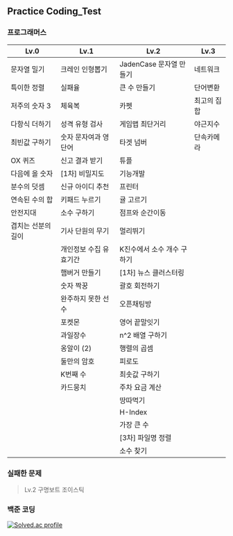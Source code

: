 ## Practice Coding_Test

### 프로그래머스

| **Lv.0**           | **Lv.1**               | **Lv.2**                   | **Lv.3**    |
| ------------------ | ---------------------- | -------------------------- | ----------- |
| 문자열 밀기        | 크레인 인형뽑기        | JadenCase 문자열 만들기    | 네트워크    |
| 특이한 정렬        | 실패율                 | 큰 수 만들기               | 단어변환    |
| 저주의 숫자 3      | 체육복                 | 카펫                       | 최고의 집합 |
| 다항식 더하기      | 성격 유형 검사         | 게임맵 최단거리            | 야근지수    |
| 최빈값 구하기      | 숫자 문자여과 영단어   | 타겟 넘버                  | 단속카메라  |
| OX 퀴즈            | 신고 결과 받기         | 튜플                       |             |
| 다음에 올 숫자     | [1차] 비밀지도         | 기능개발                   |             |
| 분수의 덧셈        | 신규 아이디 추천       | 프린터                     |             |
| 연속된 수의 합     | 키패드 누르기          | 귤 고르기                  |             |
| 안전지대           | 소수 구하기            | 점프와 순간이동            |             |
| 겹치는 선분의 길이 | 기사 단원의 무기       | 멀리뛰기                   |             |
|                    | 개인정보 수집 유효기간 | K진수에서 소수 개수 구하기 |             |
|                    | 햄버거 만들기          | [1차] 뉴스 클러스터링      |             |
|                    | 숫자 짝꿍              | 괄호 회전하기              |             |
|                    | 완주하지 못한 선수     | 오픈채팅방                 |             |
|                    | 포켓몬                 | 영어 끝말잇기              |             |
|                    | 과일장수               | n^2 배열 구하기            |             |
|                    | 옹알이 (2)             | 행렬의 곱셈                |             |
|                    | 둘만의 암호            | 피로도                     |             |
|                    | K번째 수               | 최솟값 구하기              |             |
|                    | 카드뭉치               | 주차 요금 계산             |             |
|                    |                        | 땅따먹기                   |             |
|                    |                        | H-Index                    |             |
|                    |                        | 가장 큰 수                 |             |
|                    |                        | [3차] 파일명 정렬          |             |
|                    |                        | 소수 찾기                  |             |

### 실패한 문제

> Lv.2 구명보트 조이스틱

### 백준 코딩

[![Solved.ac
profile](http://mazassumnida.wtf/api/v2/generate_badge?boj=eodrmfdl1004)](https://solved.ac/eodrmfdl1004)
